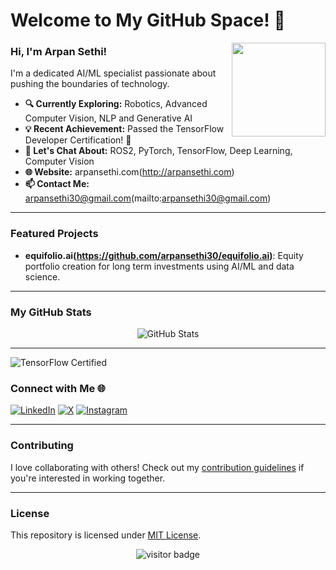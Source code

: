 # Welcome to My GitHub Space! 🚀

<img align="right" src="URL-to-your-profile-picture" width="150"/>

### Hi, I'm Arpan Sethi!
I'm a dedicated AI/ML specialist passionate about pushing the boundaries of technology. 

- **🔍 Currently Exploring:** Robotics, Advanced Computer Vision, NLP and Generative AI
- **💡 Recent Achievement:** Passed the TensorFlow Developer Certification! 🎉
- **💬 Let's Chat About:** ROS2, PyTorch, TensorFlow, Deep Learning, Computer Vision
- **🌐 Website:** arpansethi.com(http://arpansethi.com)
- **📫 Contact Me:** arpansethi30@gmail.com(mailto:arpansethi30@gmail.com)

---

### Featured Projects

- **equifolio.ai(https://github.com/arpansethi30/equifolio.ai)**: Equity portfolio creation for long term investments using AI/ML and data science.
<!-- - **[Another Project](link-to-project)**: A short description about this project and what makes it interesting. -->

---

### My GitHub Stats

<p align="center">
  <img src="https://github-readme-stats.vercel.app/api?username=arpansethi30&show_icons=true&theme=radical" alt="GitHub Stats" />
</p>

---

![TensorFlow Certified](https://img.shields.io/badge/TensorFlow-Certified-brightgreen)

### Connect with Me 🌐
[![LinkedIn](https://img.shields.io/badge/LinkedIn-Connect-blue?logo=linkedin)](https://www.linkedin.com/in/arpansethi)
[![X](https://img.shields.io/badge/X-Follow-blue?logo=x)](https://x.com/TheArpanSethi)
[![Instagram](https://img.shields.io/badge/Instagram-Follow-pink?logo=instagram)](https://instagram.com/arpansethi30)

---

### Contributing
I love collaborating with others! Check out my [contribution guidelines](link-to-contribution-guidelines) if you're interested in working together.

---

### License
This repository is licensed under [MIT License](link-to-license).

<p align="center">
  <img src="https://visitor-badge.laobi.icu/badge?page_id=arpansethi30" alt="visitor badge"/>
</p>
